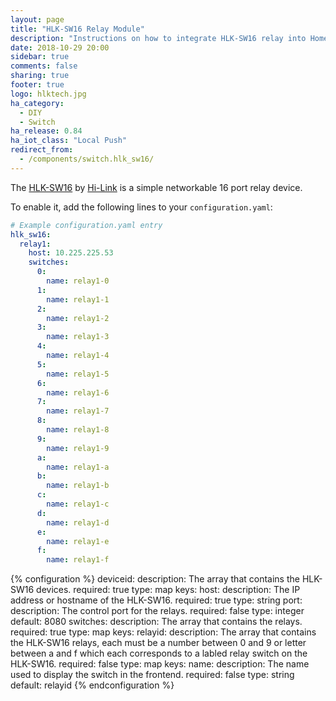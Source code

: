 ```yaml
---
layout: page
title: "HLK-SW16 Relay Module"
description: "Instructions on how to integrate HLK-SW16 relay into Home Assistant."
date: 2018-10-29 20:00
sidebar: true
comments: false
sharing: true
footer: true
logo: hlktech.jpg
ha_category:
  - DIY
  - Switch
ha_release: 0.84
ha_iot_class: "Local Push"
redirect_from:
  - /components/switch.hlk_sw16/
---
```


The [HLK-SW16](http://www.hlktech.net/product_detail.php?ProId=48) by [Hi-Link](http://www.hlktech.net/) is a simple networkable 16 port relay device.

To enable it, add the following lines to your `configuration.yaml`:

```yaml
# Example configuration.yaml entry
hlk_sw16:
  relay1:
    host: 10.225.225.53
    switches:
      0:
        name: relay1-0
      1:
        name: relay1-1
      2:
        name: relay1-2
      3:
        name: relay1-3
      4:
        name: relay1-4
      5:
        name: relay1-5
      6:
        name: relay1-6
      7:
        name: relay1-7
      8:
        name: relay1-8
      9:
        name: relay1-9
      a:
        name: relay1-a
      b:
        name: relay1-b
      c:
        name: relay1-c
      d:
        name: relay1-d
      e:
        name: relay1-e
      f:
        name: relay1-f
```

{% configuration %}
deviceid:
  description: The array that contains the HLK-SW16 devices.
  required: true
  type: map
  keys:
    host:
      description: The IP address or hostname of the HLK-SW16.
      required: true
      type: string
    port:
      description: The control port for the relays.
      required: false
      type: integer
      default: 8080
    switches:
      description: The array that contains the relays.
      required: true
      type: map
      keys:
        relayid:
          description: The array that contains the HLK-SW16 relays, each must be a number between 0 and 9 or letter between a and f which each corresponds to a labled relay switch on the HLK-SW16.
          required: false
          type: map
          keys:
            name:
              description: The name used to display the switch in the frontend.
              required: false
              type: string
              default: relayid
{% endconfiguration %}
